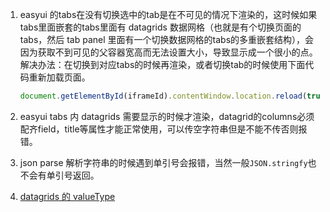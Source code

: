 1. easyui 的tabs在没有切换选中的tab是在不可见的情况下渲染的，这时候如果tabs里面嵌套的tabs里面有 datagrids 数据网格（也就是有个切换页面的tabs，然后 tab panel 里面有一个切换数据网格的tabs的多重嵌套结构），会因为获取不到可见的父容器宽高而无法设置大小，导致显示成一个很小的点。解决办法：在切换到对应tabs的时候再渲染，或者切换tab的时候使用下面代码重新加载页面。

   ```js
   document.getElementById(iframeId).contentWindow.location.reload(true)
   ```

   

2. easyui tabs 内 datagrids 需要显示的时候才渲染，datagrid的columns必须配齐field，title等属性才能正常使用，可以传空字符串但是不能不传否则报错。

3. json parse 解析字符串的时候遇到单引号会报错，当然一般`JSON.stringfy`也不会有单引号返回。

4. [datagrids 的 valueType](https://blog.csdn.net/weixin_44101779/article/details/103304881)

